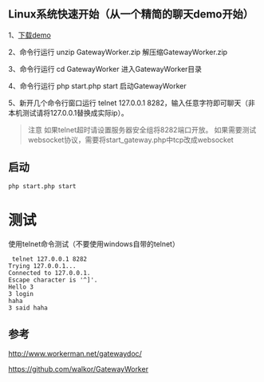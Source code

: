 ## Linux系统快速开始（从一个精简的聊天demo开始）
1、[下载demo](https://www.workerman.net/download/GatewayWorker.zip)

2、命令行运行 unzip GatewayWorker.zip 解压缩GatewayWorker.zip

3、命令行运行 cd GatewayWorker 进入GatewayWorker目录

4、命令行运行 php start.php start 启动GatewayWorker

5、新开几个命令行窗口运行 telnet 127.0.0.1 8282，输入任意字符即可聊天（非本机测试请将127.0.0.1替换成实际ip）。

> 注意
> 如果telnet超时请设置服务器安全组将8282端口开放。
> 如果需要测试websocket协议，需要将start_gateway.php中tcp改成websocket


## 启动
```
php start.php start
```

测试
======
使用telnet命令测试（不要使用windows自带的telnet）
```shell
 telnet 127.0.0.1 8282
Trying 127.0.0.1...
Connected to 127.0.0.1.
Escape character is '^]'.
Hello 3
3 login
haha
3 said haha
```

## 参考
http://www.workerman.net/gatewaydoc/

https://github.com/walkor/GatewayWorker
